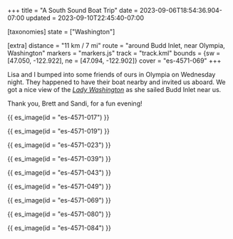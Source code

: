 +++
title = "A South Sound Boat Trip"
date = 2023-09-06T18:54:36.904-07:00
updated = 2023-09-10T22:45:40-07:00

[taxonomies]
state = ["Washington"]

[extra]
distance = "11 km / 7 mi"
route = "around Budd Inlet, near Olympia, Washington"
markers = "markers.js"
track = "track.kml"
bounds = {sw = [47.050, -122.922], ne = [47.094, -122.902]}
cover = "es-4571-069"
+++

Lisa and I bumped into some friends of ours in Olympia on Wednesday night. They happened to have their boat nearby and invited us aboard. We got a nice view of the [_Lady Washington_](https://historicalseaport.org) as she sailed Budd Inlet near us.

<!-- more -->

Thank you, Brett and Sandi, for a fun evening!

{{ es_image(id = "es-4571-017") }}

{{ es_image(id = "es-4571-019") }}

{{ es_image(id = "es-4571-023") }}

{{ es_image(id = "es-4571-039") }}

{{ es_image(id = "es-4571-043") }}

{{ es_image(id = "es-4571-049") }}

{{ es_image(id = "es-4571-069") }}

{{ es_image(id = "es-4571-080") }}

{{ es_image(id = "es-4571-084") }}

